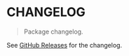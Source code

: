 # CHANGELOG

> Package changelog.

See [GitHub Releases](https://github.com/stdlib-js/ml-incr-binary-classification/releases) for the changelog.